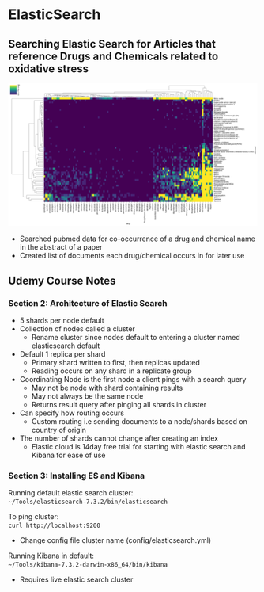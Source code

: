 # ElasticSearch 

## Searching Elastic Search for Articles that reference Drugs and Chemicals related to oxidative stress

![Chemical Drug Co-occurrence Clustermap](assets/chemical_drug_occurance_clustermap.png "Chemical Drug Co-occurrence Clustermap")
- Searched pubmed data for co-occurrence of a drug and chemical name in the abstract of a paper
- Created list of documents each drug/chemical occurs in for later use

## Udemy Course Notes

### Section 2: Architecture of Elastic Search
* 5 shards per node default
* Collection of nodes called a cluster
    * Rename cluster since nodes default to entering a cluster named elasticsearch default
* Default 1 replica per shard
    * Primary shard written to first, then replicas updated
    * Reading occurs on any shard in a replicate group
* Coordinating Node is the first node a client pings with a search query
    * May not be node with shard containing results
    * May not always be the same node
    * Returns result query after pinging all shards in cluster
* Can specify how routing occurs
    * Custom routing i.e sending documents to a node/shards based on country of origin
* The number of shards cannot change after creating an index
    * Elastic cloud is 14day free trial for starting with elastic search and Kibana for ease of use


### Section 3: Installing ES and Kibana

Running default elastic search cluster:  
`~/Tools/elasticsearch-7.3.2/bin/elasticsearch`

To ping cluster:  
`curl http://localhost:9200`

* Change config file cluster name (config/elasticsearch.yml)

Running Kibana in default:  
`~/Tools/kibana-7.3.2-darwin-x86_64/bin/kibana`
* Requires live elastic search cluster
